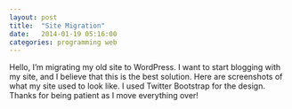 ```yaml
---
layout: post
title:  "Site Migration"
date:   2014-01-19 05:16:00
categories: programming web
---
```


Hello, I’m migrating my old site to WordPress. I want to start blogging with my site, and I believe that this is the best solution. Here are screenshots of what my site used to look like. I used Twitter Bootstrap for the design. Thanks for being patient as I move everything over!
